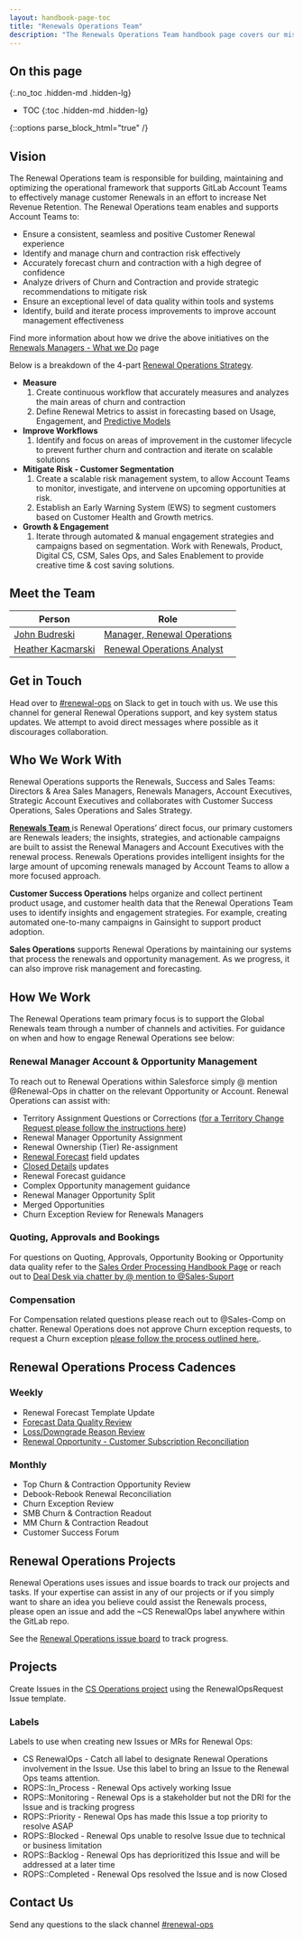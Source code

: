 ```yaml
---
layout: handbook-page-toc
title: "Renewals Operations Team"
description: "The Renewals Operations Team handbook page covers our mission, strategies, responsibilities, and processes."
---
```

<link rel="stylesheet" type="text/css" href="/stylesheets/biztech.css" />

## On this page

{:.no_toc .hidden-md .hidden-lg}

- TOC
{:toc .hidden-md .hidden-lg}

{::options parse_block_html="true" /}

## Vision

The Renewal Operations team is responsible for building, maintaining and optimizing the operational framework that supports GitLab Account Teams to effectively manage customer Renewals in an effort to increase Net Revenue Retention. The Renewal Operations team enables and supports Account Teams to:

- Ensure a consistent, seamless and positive Customer Renewal experience
- Identify and manage churn and contraction risk effectively
- Accurately forecast churn and contraction with a high degree of confidence
- Analyze drivers of Churn and Contraction and provide strategic recommendations to mitigate risk
- Ensure an exceptional level of data quality within tools and systems
- Identify, build and iterate process improvements to improve account management effectiveness

Find more information about how we drive the above initiatives on the [Renewals Managers - What we Do](https://about.gitlab.com/handbook/customer-success/renewals-managers/what/) page


Below is a breakdown of the 4-part [Renewal Operations Strategy](https://docs.google.com/document/d/1W63d98cMVXfMvqAey8vbd2JRlfOWHLK-Yu23hhZQGTI/edit#heading=h.xion0u9mlv5c).


- **Measure**
    1. Create continuous workflow that accurately measures and analyzes the main areas of churn and contraction
    1. Define Renewal Metrics to assist in forecasting based on Usage, Engagement, and [Predictive Models](https://internal.gitlab.com/handbook/sales/propensity_models/)
- **Improve Workflows**
    1. Identify and focus on areas of improvement in the customer lifecycle to prevent further churn and contraction and iterate on scalable solutions
- **Mitigate Risk - Customer Segmentation**
    1. Create a scalable risk management system, to allow Account Teams to monitor, investigate, and intervene on upcoming opportunities at risk.
    1. Establish an Early Warning System (EWS) to segment customers based on Customer Health and Growth metrics. 
- **Growth & Engagement**
    1. Iterate through automated & manual engagement strategies and campaigns based on segmentation. Work with Renewals, Product, Digital CS, CSM, Sales Ops, and Sales Enablement to provide creative time & cost saving solutions.

## Meet the Team

| Person | Role |
| ------ | ------ |
| [John Budreski](https://gitlab.com/jbudreski ) | [Manager, Renewal Operations](https://handbook.gitlab.com/job-families/sales/renewal-operations-analyst/#manager-renewal-operations-requirements) |
| [Heather Kacmarski](https://gitlab.com/hkacmarski) | [Renewal Operations Analyst](https://handbook.gitlab.com/job-families/sales/renewal-operations-analyst/) |

## Get in Touch
Head over to [#renewal-ops](https://join.slack.com/share/enQtNDQwMzIxMzIzNzQ2Mi1lOGJlNmU2NDg5YzM5YzZlZDc0ZmI2YTM2NzQyZmU2OTM1NWMzMjY0NTFhN2QzMTYxMDI3NGZhNmVlNTY2ZmVm) on Slack to get in touch with us. We use this channel for general Renewal Operations support, and key system status updates. We attempt to avoid direct messages where possible as it discourages collaboration.

## Who We Work With

Renewal Operations supports the Renewals, Success and Sales Teams: Directors & Area Sales Managers, Renewals Managers, Account Executives, Strategic Account Executives and collaborates with Customer Success Operations, Sales Operations and Sales Strategy.

[**Renewals Team** ](https://about.gitlab.com/handbook/customer-success/renewals-managers/home/) is Renewal Operations’ direct focus, our primary customers are Renewals leaders; the insights, strategies, and actionable campaigns are built to assist the Renewal Managers and Account Executives with the renewal process.  Renewals Operations provides intelligent insights for the large amount of upcoming renewals managed by Account Teams to allow a more focused approach.

**Customer Success Operations** helps organize and collect pertinent product usage, and  customer health data that the Renewal Operations Team uses to identify insights and engagement strategies. For example, creating automated one-to-many campaigns in Gainsight to support product adoption.

**Sales Operations** supports Renewal Operations by maintaining our systems that process the renewals and opportunity management. As we progress, it can also improve risk management and forecasting. 

## How We Work
The Renewal Operations team primary focus is to support the Global Renewals team through a number of channels and activities. For guidance on when and how to engage Renewal Operations see below:

### Renewal Manager Account & Opportunity Management
To reach out to Renewal Operations within Salesforce simply @ mention @Renewal-Ops in chatter on the relevant Opportunity or Account. Renewal Operations can assist with:

- Territory Assignment Questions or Corrections ([for a Territory Change Request please follow the instructions here](https://about.gitlab.com/handbook/sales/field-operations/gtm-resources/rules-of-engagement/#territory-ownership-renewals-managers))
- Renewal Manager Opportunity Assignment
- Renewal Ownership (Tier) Re-assignment
- [Renewal Forecast](https://about.gitlab.com/handbook/customer-success/renewals-managers/what/#forecasting) field updates
- [Closed Details](https://about.gitlab.com/handbook/customer-success/renewals-managers/what/#analytics) updates
- Renewal Forecast guidance
- Complex Opportunity management guidance
- Renewal Manager Opportunity Split
- Merged Opportunities
- Churn Exception Review for Renewals Managers

### Quoting, Approvals and Bookings

For questions on Quoting, Approvals, Opportunity Booking or Opportunity data quality refer to the [Sales Order Processing Handbook Page](https://about.gitlab.com/handbook/sales/field-operations/order-processing/) or reach out to [Deal Desk via chatter by @ mention to @Sales-Suport](https://about.gitlab.com/handbook/sales/field-operations/sales-operations/deal-desk/#communicating-with-the-deal-desk-team)

### Compensation

For Compensation related questions please reach out to @Sales-Comp on chatter. Renewal Operations does not approve Churn exception requests, to request a Churn exception [please follow the process outlined here.](https://about.gitlab.com/handbook/customer-success/renewals-managers/how/#churn-exceptions). 

## Renewal Operations Process Cadences

### Weekly
- Renewal Forecast Template Update
- [Forecast Data Quality Review](https://gitlab.com/gitlab-com/sales-team/field-operations/customer-success-operations/-/wikis/Renewal-Operations-Process-Documentation/Renewal-Forecast-Data-Quality)
- [Loss/Downgrade Reason Review](https://gitlab.com/gitlab-com/sales-team/field-operations/customer-success-operations/-/wikis/Renewal-Operations-Process-Documentation/Closed-Lost-Reason-Audit)
- [Renewal Opportunity - Customer Subscription Reconciliation](https://gitlab.com/gitlab-com/sales-team/field-operations/customer-success-operations/-/wikis/Renewal-Operations-Process-Documentation/Debook-Rebook-Reconciliation)

### Monthly
- Top Churn & Contraction Opportunity Review
- Debook-Rebook Renewal Reconciliation 
- Churn Exception Review
- SMB Churn & Contraction Readout
- MM Churn & Contraction Readout
- Customer Success Forum 


## Renewal Operations Projects

Renewal Operations uses issues and issue boards to track our projects and tasks. If your expertise can assist in any of our projects or if you simply want to share an idea you believe could assist the Renewals process, please open an issue and add the ~CS RenewalOps label anywhere within the GitLab repo.

See the [Renewal Operations issue board](https://gitlab.com/groups/gitlab-com/-/boards/3126050?scope=all&label_name[]=RenewalOps) to track progress.

## Projects

Create Issues in the [CS Operations project](https://gitlab.com/gitlab-com/sales-team/field-operations/customer-success-operations) using the RenewalOpsRequest Issue template.

### Labels

Labels to use when creating new Issues or MRs for Renewal Ops:
- CS RenewalOps - Catch all label to designate Renewal Operations involvement in the Issue. Use this label to bring an Issue to the Renewal Ops teams attention.
- ROPS::In_Process - Renewal Ops actively working Issue
- ROPS::Monitoring - Renewal Ops is a stakeholder but not the DRI for the Issue and is tracking progress
- ROPS::Priority - Renewal Ops has made this Issue a top priority to resolve ASAP
- ROPS::Blocked - Renewal Ops unable to resolve Issue due to technical or business limitation
- ROPS::Backlog - Renewal Ops has deprioritized this Issue and will be addressed at a later time
- ROPS::Completed - Renewal Ops resolved the Issue and is now Closed


## Contact Us

Send any questions to the slack channel [#renewal-ops](https://gitlab.slack.com/archives/C028Q2F3002)


